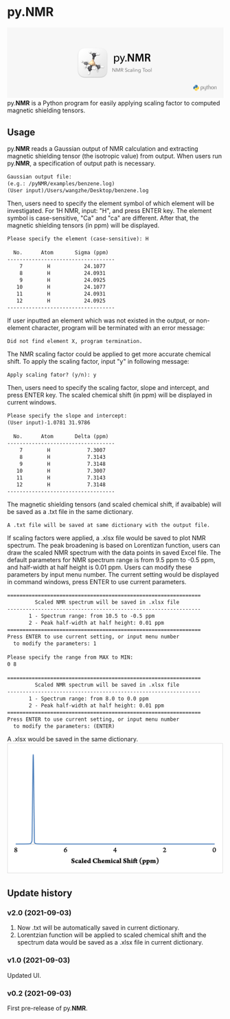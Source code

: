 # py.NMR
![](pyNMR_rm.png)
py.**NMR** is a Python program for easily applying scaling factor to computed magnetic shielding 
tensors.

## Usage

py.**NMR** reads a Gaussian output of NMR calculation and extracting magnetic shielding 
tensor (the isotropic value) from output. When users run py.**NMR**, a specification of output 
path is necessary.

```
Gaussian output file:
(e.g.: /pyNMR/examples/benzene.log)
(User input)/Users/wangzhe/Desktop/benzene.log 
```

Then, users need to specify the element symbol of which element will be investigated. For 1H NMR, 
input: "H", and press ENTER key. The element symbol is case-sensitive, "Ca" and "ca" are different. 
After that, the magnetic shielding tensors (in ppm) will be displayed.

```
Please specify the element (case-sensitive): H

  No.      Atom       Sigma (ppm)
-----------------------------------
    7        H           24.1077
    8        H           24.0931
    9        H           24.0925
   10        H           24.1077
   11        H           24.0931
   12        H           24.0925
-----------------------------------
```

If user inputted an element which was not existed in the output, or non-element character, program 
will be terminated with an error message:

```
Did not find element X, program termination.
```

The NMR scaling factor could be applied to get more accurate chemical shift. To apply the scaling factor, 
input "y" in following message:

```
Apply scaling fator? (y/n): y
```

Then, users need to specify the scaling factor, slope and intercept, and press ENTER key. The scaled chemical 
shift (in ppm) will be displayed in current windows.

```
Please specify the slope and intercept:
(User input)-1.0781 31.9786

  No.      Atom       Delta (ppm)
-----------------------------------
    7        H            7.3007
    8        H            7.3143
    9        H            7.3148
   10        H            7.3007
   11        H            7.3143
   12        H            7.3148
-----------------------------------
```

The magnetic shielding tensors (and scaled chemical shift, if avaibable) will be saved as a .txt file in the same dictionary.

```
A .txt file will be saved at same dictionary with the output file.
```

If scaling factors were applied, a .xlsx file would be saved to plot NMR spectrum. The peak broadening is based on Lorentizan function, 
users can draw the scaled NMR spectrum with the data points in saved Excel file. The default parameters for NMR spectrum range is from 9.5 ppm 
to -0.5 ppm, and half-width at half height is 0.01 ppm. Users can modify these parameters by input menu number. The current setting would be 
displayed in command windows, press ENTER to use current parameters.

```
===============================================================
         Scaled NMR spectrum will be saved in .xlsx file
---------------------------------------------------------------
       1 - Spectrum range: from 10.5 to -0.5 ppm
       2 - Peak half-width at half height: 0.01 ppm
===============================================================
Press ENTER to use current setting, or input menu number
  to modify the parameters: 1

Please specify the range from MAX to MIN:
0 8

===============================================================
         Scaled NMR spectrum will be saved in .xlsx file
---------------------------------------------------------------
       1 - Spectrum range: from 8.0 to 0.0 ppm
       2 - Peak half-width at half height: 0.01 ppm
===============================================================
Press ENTER to use current setting, or input menu number
  to modify the parameters: (ENTER)
```

A .xlsx would be saved in the same dictionary.
![](/example/example_fig.png)

## Update history

### v2.0 (2021-09-03)
1. Now .txt will be automatically saved in current dictionary.
2. Lorentzian function will be applied to scaled chemical shift and the spectrum data would be saved as a .xlsx file in current dictionary.

### v1.0 (2021-09-03)
Updated UI.

### v0.2 (2021-09-03)

First pre-release of py.**NMR**.
